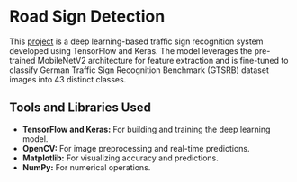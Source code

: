 # Road Sign Detection

This [project](https://github.com/nasim-raj-laskar/pyth-30/blob/main/Python%2030/Road-Sign-detection/project.py) is a deep learning-based traffic sign recognition system developed using TensorFlow and Keras. The model leverages the pre-trained MobileNetV2 architecture for feature extraction and is fine-tuned to classify German Traffic Sign Recognition Benchmark (GTSRB) dataset images into 43 distinct classes.



## Tools and Libraries Used
- **TensorFlow and Keras:** For building and training the deep learning model.
- **OpenCV:** For image preprocessing and real-time predictions.
- **Matplotlib:** For visualizing accuracy and predictions.
- **NumPy:** For numerical operations.

